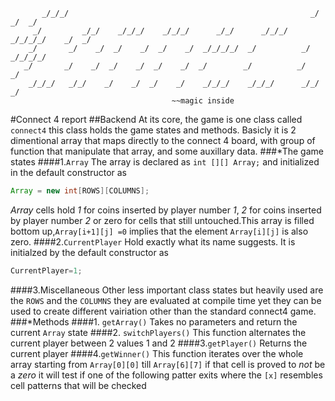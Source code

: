 ```
       _/_/_/                                                      _/        _/  _/
     _/         _/_/    _/_/_/    _/_/_/      _/_/      _/_/_/  _/_/_/_/    _/  _/
    _/       _/    _/  _/    _/  _/    _/  _/_/_/_/  _/          _/        _/_/_/_/
   _/       _/    _/  _/    _/  _/    _/  _/        _/          _/            _/
    _/_/_/   _/_/    _/    _/  _/    _/    _/_/_/    _/_/_/      _/_/        _/
    								~~magic inside
```
#Connect 4 report
##Backend
At its core, the game is one class called `connect4` this class holds the game
states and methods. Basicly it is 2 dimentional array that maps directly to
the connect 4 board, with group of function that manipulate that array, and
some auxillary data.
###*The game states
####1.`Array`
The array is declared as ```int [][] Array;``` and initialized in the default
constructor as
```java
Array = new int[ROWS][COLUMNS];
```
_Array_ cells hold _1_ for coins
inserted by player number _1_, _2_ for coins inserted by player number _2_ or zero
for cells that still untouched.This array is filled bottom up,`Array[i+1][j] =0`
implies that the element `Array[i][j]` is also zero.
####2.`CurrentPlayer`
Hold exactly what its name suggests. It is initialzed by the default constructor as
```java
CurrentPlayer=1;
```
####3.Miscellaneous
Other less important class states but heavily used are the `ROWS` and the
`COLUMNS` they are evaluated at compile time yet they can be used to create
different vairiation other than the standard connect4 game.
###*Methods
####1. `getArray()`
Takes no parameters and return the current `Array` state
####2. `switchPlayers()`
This function alternates the current player between 2 values 1 and 2
####3.`getPlayer()`
Returns the current player
####4.`getWinner()`
This function iterates over the whole array starting from `Array[0][0]` till
`Array[6][7]` if that cell is proved to _not_ be a _zero_ it will test if one
of the following patter exits where the `[x]` resembles cell patterns that will
be checked

